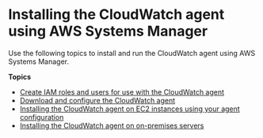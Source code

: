 # Installing the CloudWatch agent using AWS Systems Manager<a name="installing-cloudwatch-agent-ssm"></a>

Use the following topics to install and run the CloudWatch agent using AWS Systems Manager\.

**Topics**
+ [Create IAM roles and users for use with the CloudWatch agent](create-iam-roles-for-cloudwatch-agent.md)
+ [Download and configure the CloudWatch agent](download-CloudWatch-Agent-on-EC2-Instance-SSM-first.md)
+ [Installing the CloudWatch agent on EC2 instances using your agent configuration](install-CloudWatch-Agent-on-EC2-Instance-fleet.md)
+ [Installing the CloudWatch agent on on\-premises servers](install-CloudWatch-Agent-on-premise.md)